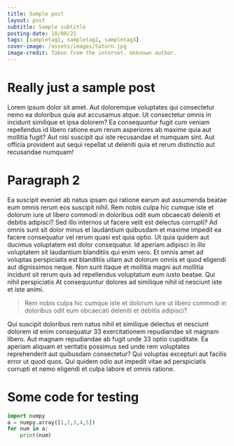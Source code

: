 ```yaml
---
title: Sample post
layout: post
subtitle: Sample subtitle
posting-date: 18/08/21
tags: [sampletag1, sampletag2, sampletag3]
cover-image: /assets/images/Saturn.jpg
image-credit: Taken from the internet. Unknown author.
---
```

# Really just a sample post

Lorem ipsum dolor sit amet. Aut doloremque voluptates qui consectetur nemo ea doloribus quia aut accusamus atque. Ut consectetur omnis in incidunt similique et ipsa dolorem? Ea consequuntur fugit cum veniam repellendus id libero ratione eum rerum asperiores ab maxime quia aut mollitia fugit? Aut nisi suscipit qui iste recusandae et numquam sint. Aut officia provident aut sequi repellat ut deleniti quia et rerum distinctio aut recusandae numquam!

# Paragraph 2

Ea suscipit eveniet ab natus ipsam qui ratione earum aut assumenda beatae eum omnis rerum eos suscipit nihil. Rem nobis culpa hic cumque iste et dolorum iure ut libero commodi in doloribus odit eum obcaecati deleniti et debitis adipisci? Sed illo internos ut facere velit est delectus corrupti? Ad omnis sunt sit dolor minus et laudantium quibusdam et maxime impedit ea facere consequatur vel rerum quasi est quia optio. Ut quia quidem aut ducimus voluptatem est dolor consequatur. Id aperiam adipisci in illo voluptatem sit laudantium blanditiis qui enim vero. Et omnis amet ad voluptas perspiciatis est blanditiis ullam aut dolorum omnis et quod eligendi aut dignissimos neque. Non sunt itaque et mollitia magni aut mollitia incidunt sit rerum quis ad repellendus voluptatum eum iusto beatae. Qui nihil perspiciatis At consequuntur dolores ad similique nihil id nesciunt iste et iste animi.

> Rem nobis culpa hic cumque iste et dolorum iure ut libero commodi in doloribus odit eum obcaecati deleniti et debitis adipisci?

Qui suscipit doloribus rem natus nihil et similique delectus et nesciunt dolorem id enim consequatur 33 exercitationem repudiandae sit magnam libero. Aut magnam repudiandae ab fugit unde 33 optio cupiditate. Ea aperiam aliquam et veritatis possimus sed unde rem voluptates reprehenderit aut quibusdam consectetur? Qui voluptas excepturi aut facilis error ut quod quos. Qui quidem odio aut impedit vitae ad perspiciatis corrupti et nemo eligendi et culpa labore et omnis ratione.

# Some code for testing

```python
import numpy
a = numpy.array([1,2,3,4,5])
for num in a:
    print(num)
```